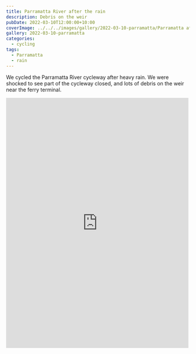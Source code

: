 ```yaml
---
title: Parramatta River after the rain
description: Debris on the weir
pubDate: 2022-03-10T12:00:00+10:00
coverImage: ../../../images/gallery/2022-03-10-parramatta/Parramatta after the rain (6).jpeg
gallery: 2022-03-10-parramatta
categories:
  - cycling
tags:
  - Parramatta
  - rain
---
```


We cycled the Parramatta River cycleway after heavy rain. We were shocked to
see part of the cycleway closed, and lots of debris on the weir near the
ferry terminal.

<iframe src="https://www.facebook.com/plugins/post.php?href=https%3A%2F%2Fwww.facebook.com%2Fchris1.tham%2Fposts%2Fpfbid02tY68A1ru3bp4tPYdbKEc421K8bjyajXf2dvpArYTYGw4SjyGMgvsXdQamNNxvZZBl&show_text=true&width=500" width="500" height="684" style="border:none;overflow:hidden" scrolling="no" frameborder="0" allowfullscreen="true" allow="autoplay; clipboard-write; encrypted-media; picture-in-picture; web-share"></iframe>
